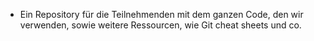 - Ein Repository für die Teilnehmenden mit dem ganzen Code, den wir verwenden, sowie weitere Ressourcen, wie Git cheat sheets und co.